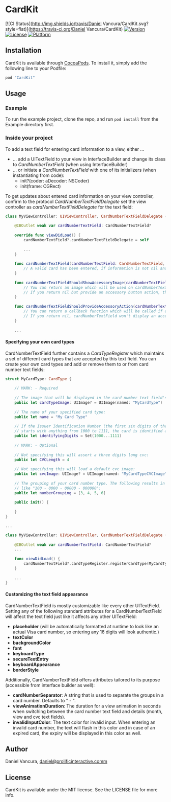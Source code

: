 # CardKit

[![CI Status](http://img.shields.io/travis/Daniel Vancura/CardKit.svg?style=flat)](https://travis-ci.org/Daniel Vancura/CardKit)
[![Version](https://img.shields.io/cocoapods/v/CardKit.svg?style=flat)](http://cocoapods.org/pods/CardKit)
[![License](https://img.shields.io/cocoapods/l/CardKit.svg?style=flat)](http://cocoapods.org/pods/CardKit)
[![Platform](https://img.shields.io/cocoapods/p/CardKit.svg?style=flat)](http://cocoapods.org/pods/CardKit)

## Installation

CardKit is available through [CocoaPods](http://cocoapods.org). To install
it, simply add the following line to your Podfile:

```ruby
pod "CardKit"
```

## Usage

### Example

To run the example project, clone the repo, and run `pod install` from the Example directory first.

### Inside your project

To add a text field for entering card information to a view, either ...

- ... add a UITextField to your view in InterfaceBuilder and change its class to *CardNumberTextField* (when using InterfaceBuilder)
- ... or initiate a *CardNumberTextField* with one of its initializers (when instantiating from code): 
	- init?(coder: aDecoder: NSCoder)
	- init(frame: CGRect)

To get updates about entered card information on your view controller, confirm to the protocol *CardNumberTextFieldDelegate* set the view controller as *cardNumberTextFieldDelegate* for the text field:

```swift
class MyViewController: UIViewController, CardNumberTextFieldDelegate {
	
	@IBOutlet weak var cardNumberTextField: CardNumberTextField?
	
	override func viewDidLoad() {
		cardNumberTextField?.cardNumberTextFieldDelegate = self
		
		...
	}
	
	func cardNumberTextField(cardNumberTextField: CardNumberTextField, didEnterCardInformation information: Card?, withValidationResult validationResult: CardValidationResult?) {
		// A valid card has been entered, if information is not nil and validationResult == CardValidationResult.Valid
	}
	
	func cardNumberTextFieldShouldShowAccessoryImage(cardNumberTextField: CardNumberTextField) -> UIImage? {
		// You can return an image which will be used on cardNumberTextField's accessory button
		// If you return nil but provide an accessory button action, the unicode character "⇤" is displayed instead of an image to indicate an action that affects the text field.
	}
	
	func cardNumberTextFieldShouldProvideAccessoryAction(cardNumberTextField: CardNumberTextField) -> (() -> ())? {
		// You can return a callback function which will be called if a user tapped on cardNumberTextField's accessory button
		// If you return nil, cardNumberTextField won't display an accessory button at all.
	}
	
	...
```

#### Specifying your own card types

CardNumberTextField further contains a *CardTypeRegister* which maintains a set of different card types that are accepted by this text field.
You can create your own card types and add or remove them to or from card number text fields:

```swift
struct MyCardType: CardType {
    
	// MARK: - Required
	
	// The image that will be displayed in the card number text field's image view when this card type has been detected:
    public let cardTypeImage: UIImage? = UIImage(named: "MyCardType")
	
	// The name of your specified card type:
    public let name = "My Card Type"
	
	// If the Issuer Identification Number (the first six digits of the entered card number) of a card number 
	// starts with anything from 1000 to 1111, the card is identified as being of type "MyCardType":
    public let identifyingDigits = Set(1000...1111)
	
	// MARK: - Optional
	
	// Not specifying this will assert a three digits long cvc:
	public let CVCLength = 4
	
	// Not specifying this will load a default cvc image:
    public let cvcImage: UIImage? = UIImage(named: "MyCardTypeCVCImage")
	
	// The grouping of your card number type. The following results in a card number format
	// like "100 - 0000 - 00000 - 000000":
	public let numberGrouping = [3, 4, 5, 6]
	
    public init() {
		
    }
}

...

class MyViewController: UIViewController, CardNumberTextFieldDelegate {
	
	@IBOutlet weak var cardNumberTextField: CardNumberTextField?
	...
	
	func viewDidLoad() {
		cardNumberTextField?.cardTypeRegister.registerCardType(MyCardType())
	}
	
	...
}
```

#### Customizing the text field appearance

CardNumberTextField is mostly customizable like every other UITextField. Setting any of the following standard attributes for a CardNumberTextField will affect the text field just like it affects any other UITextField:

- **placeholder** (will be automatically formatted at runtime to look like an actual Visa card number, so entering any 16 digits will look authentic.)
- **textColor**
- **backgroundColor**
- **font**
- **keyboardType**
- **secureTextEntry**
- **keyboardAppearance**
- **borderStyle**

Additionally, CardNumberTextField offers attributes tailored to its purpose (accessible from interface builder as well):

- **cardNumberSeparator**: A string that is used to separate the groups in a card number. Defaults to " - ".
- **viewAnimationDuration**: The duration for a view animation in seconds when switching between the card number text field and details (month, view and cvc text fields).
- **invalidInputColor**: The text color for invalid input. When entering an invalid card number, the text will flash in this color and in case of an expired card, the expiry will be displayed in this color as well.

## Author

Daniel Vancura, daniel@prolificinteractive.comm

## License

CardKit is available under the MIT license. See the LICENSE file for more info.
